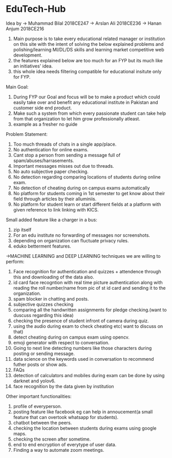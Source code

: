 # EduTech-Hub

Idea by
-> Muhammad Bilal 2018CE247
-> Arslan Ali 2018CE236
-> Hanan Anjum 2018CE216

1. Main purpose is to take every educational related manager or institution on this site with the intent of solving the below explained problems and polishing/learning Ml/DL/DS skills and learning market competitive web development.
2. the features explained below are too much for an FYP but its much like an initiatives' idea.
3. this whole idea needs filtering compatible for educational insitute only for FYP.

Main Goal:
1. During FYP our Goal and focus will be to make a product which could easily take over and benefit any educational institute in Pakistan and customer side end product.
2. Make such a system from which every passionate student can take help from that organization to let him grow professionally atleast.
3. example as a fresher no guide

Problem Statement:
1. Too much threads of chats in a single app/place.
2. No authentication for online exams.
3. Cant stop a person from sending a message full of spam/abuses/harrasements.
4. Important messages misses out due to threads.
5. No auto subjective paper checking.
6. No detection regarding comparing locations of students during online exam.
7. No detection of cheating during on campus exams automatically
8. No platform for students coming in 1st semester to get know about their field through articles by their alluminiis.
9. No platform for student learn or start different fields at a platform with given reference to link linking with KICS.

Small added feature like a charger in a bus:
1. zip itself
2. For an edu institute no forwarding of messages nor screenshots.
3. depending on organization can fluctuate privacy rules.
4. eduko betterment features.

->MACHINE LEARNING and DEEP LEARNING techniques we are willing to perform:

1. Face recognition for authentication and quizzes + attendence through this and downloading of the data also.
2. id card face recogntion with real time picture authentication along with reading the roll number/name from pic of st id card and sending it to the organization.
3. spam blocker in chatting and posts.
4. subjective quizzes checking
5. comparing all the handwritten assignments for pledge checking.(want to duscuss regarding this idea)
6. checking the presence of student infront of camera during quiz.
7. using the audio during exam to check cheating etc( want to discuss on that)
8. detect cheating during on campus exam using opencv.
9. emoji generator with respect to conversation.
10. Going to next line detecting numbers like those characters during posting or sending message.
11. data science on the keywords used in conversation to recommend futher posts or show ads.
12. FAQs
13. detection of calculators and mobiles during exam can be done by using darknet and yolov6.
14. face recognition by the data given by institution

Other important functionalities:
1. profile of everyperson.
2. posting feature like facebook eg can help in annoucement(a small feature that can overtook whatsapp for students).
3. chatbot between the peers.
4. checking the location between students during exams using google maps.
5. checking the screen after sometime.
6. end to end encryption of everytype of user data.
7. Finding a way to automate zoom meetings.
